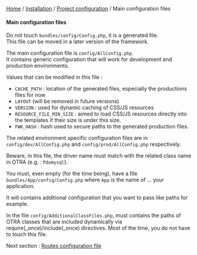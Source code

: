 [Home](../../README.md) / [Installation](../../configuration.md) / [Project configuration](../projectConfiguration.md) / Main configuration files

#### Main configuration files

Do not touch `bundles/config/Config.php`, it is a generated file.<br>
This file can be moved in a later version of the framework.<br>

The main configuration file is `config/AllConfig.php`.<br>
It contains generic configuration that will work for development and production environments.<br>

Values that can be modified in this file :
- `CACHE_PATH` : location of the generated files, especially the productions files for now
- `LAYOUT` (will be removed in future versions)
- `VERSION` : used for dynamic caching of CSS/JS resources
- `RESOURCE_FILE_MIN_SIZE` : aimed to load CSS/JS resources directly into the templates if their size is under this size.
- `FWK_HASH` : hash used to secure paths to the generated production files.

The related environment specific configuration files are in `config/dev/AllConfig.php` and `config/prod/AllConfig.php`
respectively.

Beware, in this file, the driver name must match with the related class name in OTRA (e.g. : `Pdomysql`). 

You must, even empty (for the time being), have a file `bundles/App/config/Config.php` where `App` is the name of ... 
your application.

It will contains additional configuration that you want to pass like paths for example.

In the file `config/AdditionalClassFiles.php`, must contains the paths of OTRA classes that are included dynamically via
require(_once)/include(_once) directives. Most of the time, you do not have to touch this file.

Next section : [Routes configuration file](routesConfiguration.md)
